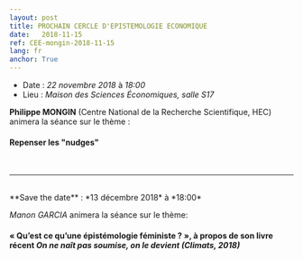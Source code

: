 ```yaml
---
layout: post
title: PROCHAIN CERCLE D'EPISTEMOLOGIE ECONOMIQUE
date:   2018-11-15
ref: CEE-mongin-2018-11-15
lang: fr
anchor: True
---
```


* Date : *22 novembre 2018* à *18:00*
* Lieu : *Maison des Sciences Économiques, salle S17*

**Philippe MONGIN** (Centre National de la Recherche Scientifique, HEC) animera la séance sur le thème : 
#### **Repenser les "nudges"**
<!--more-->
<br>
<hr />
<br>
**Save the date** : *13 décembre 2018* à *18:00*

*Manon GARCIA* animera la séance sur le thème:
#### « Qu’est ce qu’une épistémologie féministe ? », à propos de son livre récent *On ne naît pas soumise, on le devient (Climats, 2018)*
